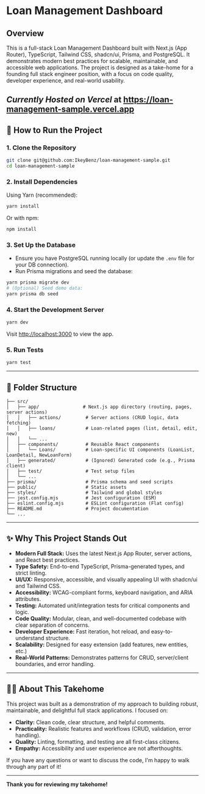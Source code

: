 # Loan Management Dashboard

## Overview

This is a full-stack Loan Management Dashboard built with Next.js (App Router), TypeScript, Tailwind CSS, shadcn/ui, Prisma, and PostgreSQL. It demonstrates modern best practices for scalable, maintainable, and accessible web applications. The project is designed as a take-home for a founding full stack engineer position, with a focus on code quality, developer experience, and real-world usability.

*Currently Hosted on Vercel* at https://loan-management-sample.vercel.app
---

## 🚀 How to Run the Project

### 1. Clone the Repository
```sh
git clone git@github.com:IkeyBenz/loan-management-sample.git
cd loan-management-sample
```

### 2. Install Dependencies
Using Yarn (recommended):
```sh
yarn install
```
Or with npm:
```sh
npm install
```

### 3. Set Up the Database
- Ensure you have PostgreSQL running locally (or update the `.env` file for your DB connection).
- Run Prisma migrations and seed the database:
```sh
yarn prisma migrate dev
# (Optional) Seed demo data:
yarn prisma db seed
```

### 4. Start the Development Server
```sh
yarn dev
```
Visit [http://localhost:3000](http://localhost:3000) to view the app.

### 5. Run Tests
```sh
yarn test
```

---

## 📁 Folder Structure

```
├── src/
│   ├── app/                # Next.js app directory (routing, pages, server actions)
│   │   ├── actions/         # Server actions (CRUD logic, data fetching)
│   │   ├── loans/           # Loan-related pages (list, detail, edit, new)
│   │   └── ...
│   ├── components/          # Reusable React components
│   │   └── Loans/           # Loan-specific UI components (LoanList, LoanDetail, NewLoanForm)
│   ├── generated/           # (Ignored) Generated code (e.g., Prisma client)
│   ├── test/                # Test setup files
│   └── ...
├── prisma/                  # Prisma schema and seed scripts
├── public/                  # Static assets
├── styles/                  # Tailwind and global styles
├── jest.config.mjs          # Jest configuration (ESM)
├── eslint.config.mjs        # ESLint configuration (Flat config)
├── README.md                # Project documentation
└── ...
```

---

## ✨ Why This Project Stands Out

- **Modern Full Stack:** Uses the latest Next.js App Router, server actions, and React best practices.
- **Type Safety:** End-to-end TypeScript, Prisma-generated types, and strict linting.
- **UI/UX:** Responsive, accessible, and visually appealing UI with shadcn/ui and Tailwind CSS.
- **Accessibility:** WCAG-compliant forms, keyboard navigation, and ARIA attributes.
- **Testing:** Automated unit/integration tests for critical components and logic.
- **Code Quality:** Modular, clean, and well-documented codebase with clear separation of concerns.
- **Developer Experience:** Fast iteration, hot reload, and easy-to-understand structure.
- **Scalability:** Designed for easy extension (add features, new entities, etc.)
- **Real-World Patterns:** Demonstrates patterns for CRUD, server/client boundaries, and error handling.

---

## 🧑‍💻 About This Takehome

This project was built as a demonstration of my approach to building robust, maintainable, and delightful full stack applications. I focused on:
- **Clarity:** Clean code, clear structure, and helpful comments.
- **Practicality:** Realistic features and workflows (CRUD, validation, error handling).
- **Quality:** Linting, formatting, and testing are all first-class citizens.
- **Empathy:** Accessibility and user experience are not afterthoughts.

If you have any questions or want to discuss the code, I'm happy to walk through any part of it!

---

**Thank you for reviewing my takehome!**